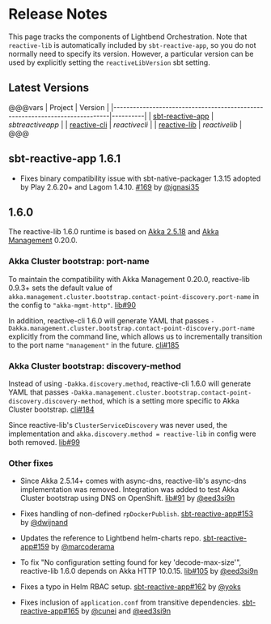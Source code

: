 # Release Notes

This page tracks the components of Lightbend Orchestration. Note that `reactive-lib` is automatically included by `sbt-reactive-app`, so you do not normally
need to specify its version. However, a particular version can be used by explicitly setting the `reactiveLibVersion`
sbt setting.

## Latest Versions

@@@vars
| Project                                                                     |  Version |
|-----------------------------------------------------------------------------|----------|
| [sbt-reactive-app](https://github.com/lightbend/sbt-reactive-app/releases)  | $sbtreactiveapp$   |
| [reactive-cli](https://github.com/lightbend/reactive-cli/releases)          | $reactivecli$  |
| [reactive-lib](https://github.com/lightbend/reactive-lib/releases)          | $reactivelib$  |
@@@

## sbt-reactive-app 1.6.1

- Fixes binary compatibility issue with sbt-native-packager 1.3.15 adopted by Play 2.6.20+ and Lagom 1.4.10. [#169][sbt-reactive-app169] by [@ignasi35][@ignasi35]

## 1.6.0

The reactive-lib 1.6.0 runtime is based on [Akka 2.5.18][akka2518] and [Akka Management][management] 0.20.0.

### Akka Cluster bootstrap: port-name

To maintain the compatibility with Akka Management 0.20.0, reactive-lib 0.9.3+ sets the default value of `akka.management.cluster.bootstrap.contact-point-discovery.port-name` in the config to `"akka-mgmt-http"`. [lib#90][lib90]

In addition, reactive-cli 1.6.0 will generate YAML that passes `-Dakka.management.cluster.bootstrap.contact-point-discovery.port-name` explicitly from the command line, which allows us to incrementally transition to the port name `"management"` in the future. [cli#185][cli185]

### Akka Cluster bootstrap: discovery-method

Instead of using `-Dakka.discovery.method`, reactive-cli 1.6.0 will generate YAML that passes `-Dakka.management.cluster.bootstrap.contact-point-discovery.discovery-method`, which is a setting more specific to Akka Cluster bootstrap. [cli#184][cli184]

Since reactive-lib's `ClusterServiceDiscovery` was never used, the implementation and `akka.discovery.method = reactive-lib` in config were both removed. [lib#99][lib99]

### Other fixes

- Since Akka 2.5.14+ comes with async-dns, reactive-lib's async-dns implementation was removed. Integration was added to test Akka Cluster bootstrap using DNS on OpenShift. [lib#91][lib91] by [@eed3si9n][@eed3si9n]
- Fixes handling of non-defined `rpDockerPublish`. [sbt-reactive-app#153][sbt-reactive-app153] by [@dwijnand][@dwijnand]
- Updates the reference to Lightbend helm-charts repo. [sbt-reactive-app#159][sbt-reactive-app159] by [@marcoderama][@marcoderama]
- To fix "No configuration setting found for key 'decode-max-size'", reactive-lib 1.6.0 depends on Akka HTTP 10.0.15. [lib#105][lib105] by [@eed3si9n][@eed3si9n]
- Fixes a typo in Helm RBAC setup. [sbt-reactive-app#162][sbt-reactive-app162] by [@yoks][@yoks]
- Fixes inclusion of `application.conf` from transitive dependencies. [sbt-reactive-app#165][sbt-reactive-app165] by [@cunei][@cunei] and [@eed3si9n][@eed3si9n]

  [orchestration]: https://developer.lightbend.com/docs/lightbend-orchestration/current/
  [management]: https://developer.lightbend.com/docs/akka-management/current/
  [akka2518]: https://akka.io/blog/news/2018/10/07/akka-2.5.18-released
  [cli]: https://developer.lightbend.com/docs/lightbend-orchestration/current/setup/cli-installation.html
  [sbt-reactive-app]: https://developer.lightbend.com/docs/lightbend-orchestration/current/setup/project-setup.html
  [lib90]: https://github.com/lightbend/reactive-lib/pull/90
  [lib91]: https://github.com/lightbend/reactive-lib/pull/91
  [lib99]: https://github.com/lightbend/reactive-lib/pull/99
  [lib105]: https://github.com/lightbend/reactive-lib/pull/105
  [cli184]: https://github.com/lightbend/reactive-cli/pull/184
  [cli185]: https://github.com/lightbend/reactive-cli/pull/185
  [sbt-reactive-app153]: https://github.com/lightbend/sbt-reactive-app/pull/153
  [sbt-reactive-app159]: https://github.com/lightbend/sbt-reactive-app/pull/159
  [sbt-reactive-app162]: https://github.com/lightbend/sbt-reactive-app/pull/162
  [sbt-reactive-app165]: https://github.com/lightbend/sbt-reactive-app/pull/165
  [sbt-reactive-app169]: https://github.com/lightbend/sbt-reactive-app/pull/169
  [@cunei]: https://github.com/cunei
  [@eed3si9n]: http://github.com/eed3si9n
  [@dwijnand]: https://github.com/dwijnand
  [@marcoderama]: https://github.com/marcoderama
  [@yoks]: https://github.com/yoks
  [@ignasi35]: http://github.com/ignasi35
